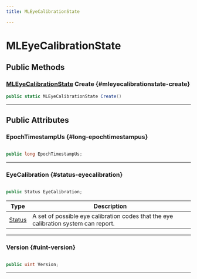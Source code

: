 ```yaml
---
title: MLEyeCalibrationState

---
```


# MLEyeCalibrationState










## Public Methods

### [MLEyeCalibrationState](/versioned_docs/version-14-Jun-2023/unity-api/api/UnityEngine.XR.MagicLeap/MLEyeCalibration/NativeBindings/UnityEngine.XR.MagicLeap.MLEyeCalibration.NativeBindings.MLEyeCalibrationState.md) Create {#mleyecalibrationstate-create}

```csharp
public static MLEyeCalibrationState Create()
```






-----------

## Public Attributes

### EpochTimestampUs {#long-epochtimestampus}

```csharp

public long EpochTimestampUs;

```






-----------

### EyeCalibration {#status-eyecalibration}

```csharp

public Status EyeCalibration;

```

| Type | Description  | 
|--|--|
| [Status](/versioned_docs/version-14-Jun-2023/unity-api/api/UnityEngine.XR.MagicLeap/MLEyeCalibration/UnityEngine.XR.MagicLeap.MLEyeCalibration.md#enums-status) | A set of possible eye calibration codes that the eye calibration system can report.  |





-----------

### Version {#uint-version}

```csharp

public uint Version;

```






-----------

